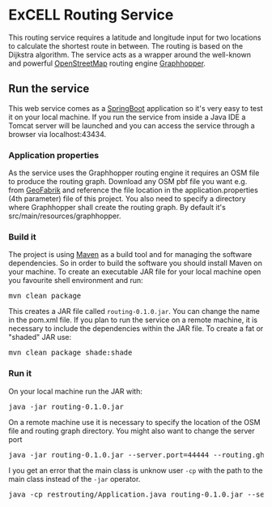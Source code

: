 # ExCELL Routing Service

This routing service requires a latitude and longitude input for two locations to calculate the shortest route in between. The routing is based on the Dijkstra algorithm. The service acts as a wrapper around the well-known and powerful [OpenStreetMap](https://www.openstreetmap.org/) routing engine [Graphhopper](https://www.graphhopper.com/).

## Run the service

This web service comes as a [SpringBoot](https://projects.spring.io/spring-boot/) application so it's very easy to test it on your local machine. If you run the service from inside a Java IDE a Tomcat server will be launched and you can access the service through a browser via localhost:43434.

### Application properties

As the service uses the Graphhopper routing engine it requires an OSM file to produce the routing graph. Download any OSM pbf file you want e.g. from [GeoFabrik](http://download.geofabrik.de/) and reference the file location in the application.properties (4th parameter) file of this project. You also need to specify a directory where Graphhopper shall create the routing graph. By default it's src/main/resources/graphhopper.

### Build it

The project is using [Maven](https://maven.apache.org/) as a build tool and for managing the software dependencies. So in order to build the software you should install Maven on your machine. To create an executable JAR file for your local machine open you favourite shell environment and run:

<pre>mvn clean package</pre>

This creates a JAR file called `routing-0.1.0.jar`. You can change the name in the pom.xml file. If you plan to run the service on a remote machine, it is necessary to include the dependencies within the JAR file. To create a fat or "shaded" JAR use:

<pre>mvn clean package shade:shade</pre>

### Run it

On your local machine run the JAR with:

<pre>java -jar routing-0.1.0.jar</pre>

On a remote machine use it is necessary to specify the location of the OSM file and routing graph directory. You might also want to change the server port

<pre>java -jar routing-0.1.0.jar --server.port=44444 --routing.ghlocation=/path/to/routing/graph --routing.osmfile=/path/to/osm/file.osm.pbf</pre>

I you get an error that the main class is unknow user `-cp` with the path to the main class instead of the `-jar` operator.

<pre>java -cp restrouting/Application.java routing-0.1.0.jar --server.port=44444 --routing.ghlocation=/path/to/routing/graph --routing.osmfile=/path/to/osm/file.osm.pbf</pre>
